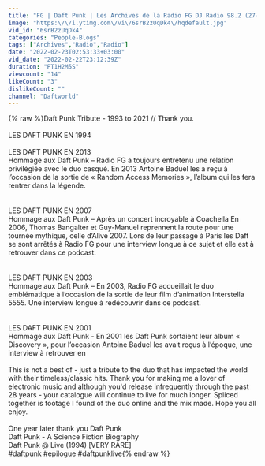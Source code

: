 ```yaml
---
title: "FG | Daft Punk | Les Archives de la Radio FG DJ Radio 98.2 (27-07-1994) ["
image: "https:\/\/i.ytimg.com\/vi\/6srB2zUqDk4\/hqdefault.jpg"
vid_id: "6srB2zUqDk4"
categories: "People-Blogs"
tags: ["Archives","Radio","Radio"]
date: "2022-02-23T02:53:33+03:00"
vid_date: "2022-02-22T23:12:39Z"
duration: "PT1H2M5S"
viewcount: "14"
likeCount: "3"
dislikeCount: ""
channel: "Daftworld"
---
```

{% raw %}Daft Punk Tribute - 1993 to 2021 // Thank you.<br /><br />LES DAFT PUNK EN 1994 <br /><br />LES DAFT PUNK EN 2013<br />Hommage aux Daft Punk – Radio FG a toujours entretenu une relation privilégiée avec le duo casqué. En 2013 Antoine Baduel les à reçu à l’occasion de la sortie de « Random Access Memories », l’album qui les fera rentrer dans la légende.<br /><br /><br />LES DAFT PUNK EN 2007<br />Hommage aux Daft Punk – Après un concert incroyable à Coachella En 2006, Thomas Bangalter et Guy-Manuel reprennent la route pour une tournée mythique, celle d’Alive 2007. Lors de leur passage à Paris les Daft se sont arrêtés à Radio FG pour une interview longue à ce sujet et elle est à retrouver dans ce podcast. <br /><br /><br />LES DAFT PUNK EN 2003<br />Hommage aux Daft Punk – En 2003, Radio FG accueillait le duo emblématique à l’occasion de la sortie de leur film d’animation Interstella 5555. Une interview longue à redécouvrir dans ce podcast.<br /><br /><br />LES DAFT PUNK EN 2001<br />Hommage aux Daft Punk - En 2001 les Daft Punk sortaient leur album « Discovery », pour l’occasion Antoine Baduel les avait reçus à l’époque, une interview à retrouver en<br /><br />This is not a best of - just a tribute to the duo that has impacted the world with their timeless/classic hits. Thank you for making me a lover of electronic music and although you'd release infrequently through the past 28 years - your catalogue will continue to live for much longer. Spliced together is footage I found of the duo online and the mix made. Hope you all enjoy.<br /><br />One year later thank you Daft Punk<br />Daft Punk - A Science Fiction Biography<br />Daft Punk @ Live (1994) [VERY RARE]<br />#daftpunk #epilogue #daftpunklive{% endraw %}

